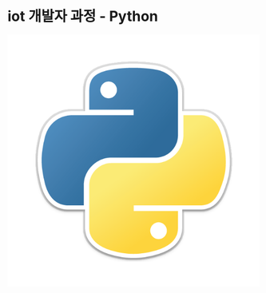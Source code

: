 <h1>iot 개발자 과정 - Python</h1>

![GitHub Logo](https://github.com/olugon0821/iot-Python/blob/main/555.png)
